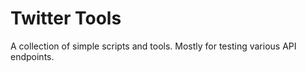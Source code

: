 # Twitter Tools
A collection of simple scripts and tools. Mostly for testing various API endpoints.
